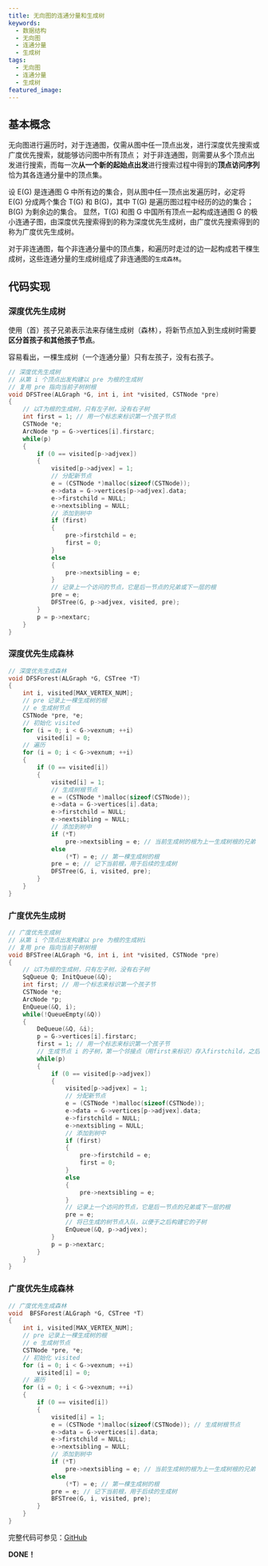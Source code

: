 ```yaml
---
title: 无向图的连通分量和生成树
keywords:
  - 数据结构
  - 无向图
  - 连通分量
  - 生成树
tags:
  - 无向图
  - 连通分量
  - 生成树
featured_image:
---
```


## 基本概念

无向图进行遍历时，对于连通图，仅需从图中任一顶点出发，进行深度优先搜索或广度优先搜索，就能够访问图中所有顶点；
对于非连通图，则需要从多个顶点出发进行搜索，而每一次**从一个新的起始点出发**进行搜索过程中得到的**顶点访问序列**恰为其各连通分量中的顶点集。

设 E(G) 是连通图 G 中所有边的集合，则从图中任一顶点出发遍历时，必定将 E(G) 分成两个集合 T(G) 和 B(G)，其中 T(G) 是遍历图过程中经历的边的集合；B(G) 为剩余边的集合。
显然，T(G) 和图 G 中国所有顶点一起构成连通图 G 的极小连通子图，由深度优先搜索得到的称为深度优先生成树，由广度优先搜索得到的称为广度优先生成树。

对于非连通图，每个非连通分量中的顶点集，和遍历时走过的边一起构成若干棵生成树，这些连通分量的生成树组成了非连通图的``生成森林``。

## 代码实现

### 深度优先生成树

使用（首）孩子兄弟表示法来存储生成树（森林），将新节点加入到生成树时需要**区分首孩子和其他孩子节点**。

容易看出，一棵生成树（一个连通分量）只有左孩子，没有右孩子。

```c
// 深度优先生成树
// 从第 i 个顶点出发构建以 pre 为根的生成树
// 复用 pre 指向当前子树树根
void DFSTree(ALGraph *G, int i, int *visited, CSTNode *pre)
{
    // 以T为根的生成树，只有左子树，没有右子树
    int first = 1; // 用一个标志来标识第一个孩子节点
    CSTNode *e;
    ArcNode *p = G->vertices[i].firstarc;
    while(p)
    {
        if (0 == visited[p->adjvex])
        {
            visited[p->adjvex] = 1;
            // 分配新节点
            e = (CSTNode *)malloc(sizeof(CSTNode));
            e->data = G->vertices[p->adjvex].data;
            e->firstchild = NULL;
            e->nextsibling = NULL;
            // 添加到树中
            if (first)
            {
                pre->firstchild = e;
                first = 0;
            }
            else
            {
                pre->nextsibling = e;
            }
            // 记录上一个访问的节点，它是后一节点的兄弟或下一层的根
            pre = e;
            DFSTree(G, p->adjvex, visited, pre);
        }
        p = p->nextarc;
    }
}
```

### 深度优先生成森林


```c
// 深度优先生成森林
void DFSForest(ALGraph *G, CSTree *T)
{
    int i, visited[MAX_VERTEX_NUM];
    // pre 记录上一棵生成树的根
    // e 生成树节点
    CSTNode *pre, *e;
    // 初始化 visited
    for (i = 0; i < G->vexnum; ++i)
        visited[i] = 0;
    // 遍历
    for (i = 0; i < G->vexnum; ++i)
    {
        if (0 == visited[i])
        {
            visited[i] = 1;
            // 生成树根节点
            e = (CSTNode *)malloc(sizeof(CSTNode));
            e->data = G->vertices[i].data;
            e->firstchild = NULL;
            e->nextsibling = NULL;
            // 添加到树中
            if (*T)
                pre->nextsibling = e; // 当前生成树的根为上一生成树根的兄弟
            else
                (*T) = e; // 第一棵生成树的根
            pre = e; // 记下当前根，用于后续的生成树
            DFSTree(G, i, visited, pre);
        }
    }
}
```

### 广度优先生成树

```c
// 广度优先生成树
// 从第 i 个顶点出发构建以 pre 为根的生成树i
// 复用 pre 指向当前子树树根
void BFSTree(ALGraph *G, int i, int *visited, CSTNode *pre)
{
    // 以T为根的生成树，只有左子树，没有右子树
    SqQueue Q; InitQueue(&Q);
    int first; // 用一个标志来标识第一个孩子节
    CSTNode *e;
    ArcNode *p;
    EnQueue(&Q, i);
    while(!QueueEmpty(&Q))
    {
        DeQueue(&Q, &i);
        p = G->vertices[i].firstarc;
        first = 1; // 用一个标志来标识第一个孩子节
        // 生成节点 i 的子树，第一个邻接点（用first来标识）存入firstchild，之后的邻接点存入 firstchild 的 nextsibling
        while(p)
        {
            if (0 == visited[p->adjvex])
            {
                visited[p->adjvex] = 1;
                // 分配新节点
                e = (CSTNode *)malloc(sizeof(CSTNode));
                e->data = G->vertices[p->adjvex].data;
                e->firstchild = NULL;
                e->nextsibling = NULL;
                // 添加到树中
                if (first)
                {
                    pre->firstchild = e;
                    first = 0;
                }
                else
                {
                    pre->nextsibling = e;
                }
                // 记录上一个访问的节点，它是后一节点的兄弟或下一层的根
                pre = e;
                // 将已生成的树节点入队，以便于之后构建它的子树
                EnQueue(&Q, p->adjvex);
            }
            p = p->nextarc;
        }
    }
}
```

### 广度优先生成森林

```c
// 广度优先生成森林
void  BFSForest(ALGraph *G, CSTree *T)
{
    int i, visited[MAX_VERTEX_NUM];
    // pre 记录上一棵生成树的根
    // e 生成树节点
    CSTNode *pre, *e;
    // 初始化 visited
    for (i = 0; i < G->vexnum; ++i)
        visited[i] = 0;
    // 遍历
    for (i = 0; i < G->vexnum; ++i)
    {
        if (0 == visited[i])
        {
            visited[i] = 1;
            e = (CSTNode *)malloc(sizeof(CSTNode)); // 生成树根节点
            e->data = G->vertices[i].data;
            e->firstchild = NULL;
            e->nextsibling = NULL;
            // 添加到树中
            if (*T)
                pre->nextsibling = e; // 当前生成树的根为上一生成树根的兄弟
            else
                (*T) = e; // 第一棵生成树的根
            pre = e; // 记下当前根，用于后续的生成树
            BFSTree(G, i, visited, pre);
        }
    }
}
```

完整代码可参见：[GitHub](https://github.com/Evandoz/Data-Structures/tree/master/Graph/ALGraph.h)

 **DONE！**
